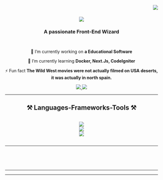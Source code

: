 <img align="right" src="https://visitor-badge.laobi.icu/badge?page_id=salesp07.salesp07" />

<h1 align="center">
    <img src="https://readme-typing-svg.herokuapp.com/?font=Righteous&size=35&center=true&vCenter=true&width=500&height=70&duration=4000&lines=Hi+There!+👋;+I'm+Ayrton+Senna🔥!;+Welcome+to+my+profile!💻;" />
</h1>

<h3 align="center">A passionate Front-End Wizard</h3>

<br/>

<div align="center">
 
 🔭 I’m currently working on **a Educational Software**
 
 🌱 I’m currently learning **Docker, Next.Js, CodeIgniter** 

⚡ Fun fact **The Wild West movies were not actually filmed on USA deserts, it was actually in north spain.**

 </div>
 
<div align="center"> 
  <a href="ayrton.senna.moura@Gmail.com" target="_blank">
    <img src="https://img.shields.io/badge/Gmail-333333?style=for-the-badge&logo=gmail&logoColor=red" />
  </a>
  <a href="https://linkedin.com/in/pedro-sales-muniz" target="_blank">
    <img src="https://img.shields.io/badge/LinkedIn-0077B5?style=for-the-badge&logo=linkedin&logoColor=white" target="_blank" />
  </a>
  
</div>

 <hr/>
 
<h2 align="center">⚒️ Languages-Frameworks-Tools ⚒️</h2>
<br/>
<div align="center">
    <img src="https://skillicons.dev/icons?i=html,css,javascript,php,typescript,sass,nodejs,&theme=dark&perline=7" />
  <br>
  <img src="https://skillicons.dev/icons?i=angular,react,nextjs,bootstrap,tailwind&theme=dark&perline=5" />
  <br>
    <img src="https://skillicons.dev/icons?i=mysql,figma,docker,vscode,codepen,git,github,npm,linux,debian,ubuntu&theme=dark&perline=6" /><br>
</div>

<br/>
<hr/>
  
  <br/><br/><br/>
</div>

<hr/>

<hr/>

<br/>

<br/>
